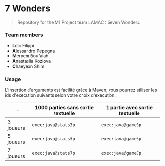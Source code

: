 # 7 Wonders

> Repository for the M1 Project team LAMAC : Seven Wonders.
### Team members
- **L**oïc Filippi
- **A**lessandro Pepegna
- **M**eryem Boufalah
- **A**nastasiia Kozlova
- **C**haeyeon Shim

### Usage 
L'insertion d'arguments est facilité grâce à Maven, vous pourrez utiliser les ids d'execution suivants selon votre choix d'execution. 

_-_       | 1000 parties sans sortie textuelle | 1 partie avec sortie textuelle
--------- | ---------------------------------- | ------------------------------
3 joueurs |       `exec:java@stats3p`          |        `exec:java@game3p`
5 joueurs |       `exec:java@stats5p`          |        `exec:java@game5p`
7 joueurs |       `exec:java@stats7p`          |        `exec:java@game7p`